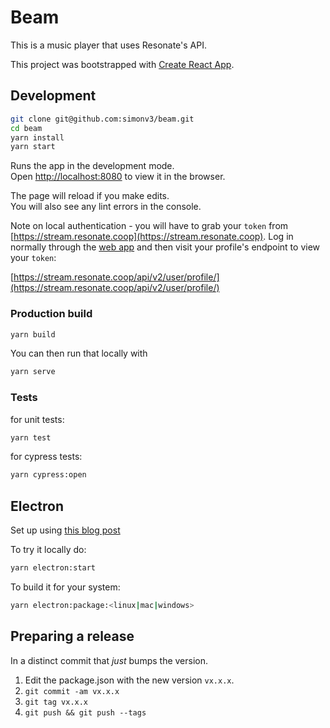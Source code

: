 # Beam

This is a music player that uses Resonate's API.

This project was bootstrapped with [Create React App](https://github.com/facebook/create-react-app).

## Development

```bash
git clone git@github.com:simonv3/beam.git
cd beam
yarn install
yarn start
```

Runs the app in the development mode.\
Open [http://localhost:8080](http://localhost:8080) to view it in the browser.

The page will reload if you make edits.\
You will also see any lint errors in the console.

Note on local authentication - you will have to grab your `token` from [https://stream.resonate.coop](https://stream.resonate.coop).
Log in normally through the [web app](https://stream.resonate.coop/login) and then visit your profile's endpoint to view your `token`:

[https://stream.resonate.coop/api/v2/user/profile/](https://stream.resonate.coop/api/v2/user/profile/)

### Production build

```bash
yarn build
```

You can then run that locally with

```bash
yarn serve
```

### Tests

for unit tests:

```bash
yarn test
```

for cypress tests:

```bash
yarn cypress:open
```

## Electron

Set up using [this blog post](https://mmazzarolo.com/blog/2021-08-12-building-an-electron-application-using-create-react-app/)

To try it locally do:

```bash
yarn electron:start
```

To build it for your system:

```bash
yarn electron:package:<linux|mac|windows>
```

## Preparing a release

In a distinct commit that _just_ bumps the version.

1. Edit the package.json with the new version `vx.x.x`.
2. `git commit -am vx.x.x`
3. `git tag vx.x.x`
4. `git push && git push --tags`
